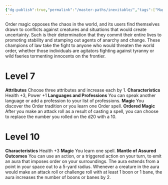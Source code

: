 ```yaml
---
{"dg-publish":true,"permalink":"/master-paths/inevitable/","tags":["Magic"]}
---
```


Order magic opposes the chaos in the world, and its users find themselves drawn to conflicts against creatures and situations that would create uncertainty.
Such is their determination that they commit their entire lives to promoting stability and stamping out agents of anarchy and change. These champions of law take the fight to anyone who would threaten the world order, whether those individuals are agitators fighting against tyranny or wild faeries tormenting innocents on the frontier.
# Level 7
**Attributes** Choose three attributes and increase each by 1.
**Characteristics** Health +3, Power +1
**Languages and Professions** You can speak another language or add a profession to your list of professions.
**Magic** You discover the Order tradition or you learn one Order spell.
**Ordered Magic** After you make an attack roll as a result of casting a spell, you can choose to replace the number you rolled on the d20 with a 10.
# Level 10
**Characteristics** Health +3
**Magic** You learn one spell.
**Mantle of Assured Outcomes** You can use an action, or a triggered action on your turn, to emit an aura that imposes order on your surroundings. The aura extends from a point in your space out to a 5-yard radius.
Whenever a creature in the aura would make an attack roll or challenge roll with at least 1 boon or 1 bane, the aura increases the number of boons or banes by 2.